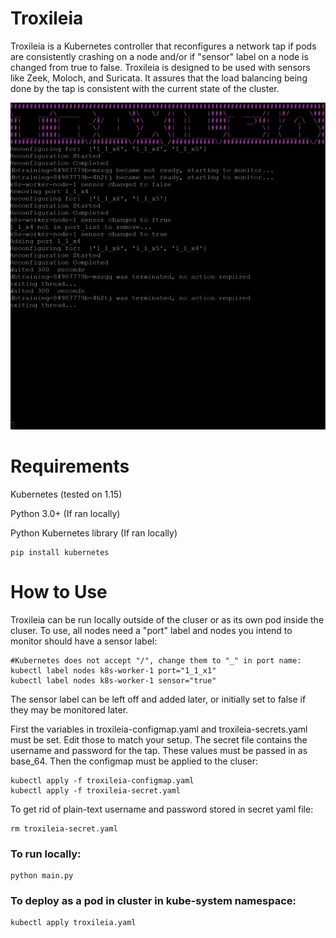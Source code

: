 Troxileia
=========

Troxileia is a Kubernetes controller that reconfigures a network tap if pods are consistently crashing on a node and/or if "sensor" label on a node is changed from true to false. Troxileia is designed to be used with sensors like Zeek, Moloch, and Suricata. It assures that the load balancing being done by the tap is consistent with the current state of the cluster.

![Picture here](trox.jpg "Troxileia")

Requirements
============

Kubernetes (tested on 1.15)

Python 3.0+ (If ran locally)

Python Kubernetes library (If ran locally)
```
pip install kubernetes
```
How to Use
==========

Troxileia can be run locally outside of the cluser or as its own pod inside the cluser. To use, all nodes need a "port" label and nodes you intend to monitor should have a sensor label:

```
#Kubernetes does not accept "/", change them to "_" in port name:
kubectl label nodes k8s-worker-1 port="1_1_x1"
kubectl label nodes k8s-worker-1 sensor="true"
```
The sensor label can be left off and added later, or initially set to false if they may be monitored later.

First the variables in troxileia-configmap.yaml and troxileia-secrets.yaml must be set. Edit those to match your setup. The secret file contains the username and password for the tap. These values must be passed in as base_64.
Then the configmap must be applied to the cluser:
```
kubectl apply -f troxileia-configmap.yaml
kubectl apply -f troxileia-secret.yaml
```
To get rid of plain-text username and password stored in secret yaml file:
```
rm troxileia-secret.yaml
```

### To run locally:
```
python main.py
```


### To deploy as a pod in cluster in kube-system namespace:

```
kubectl apply troxileia.yaml
```
